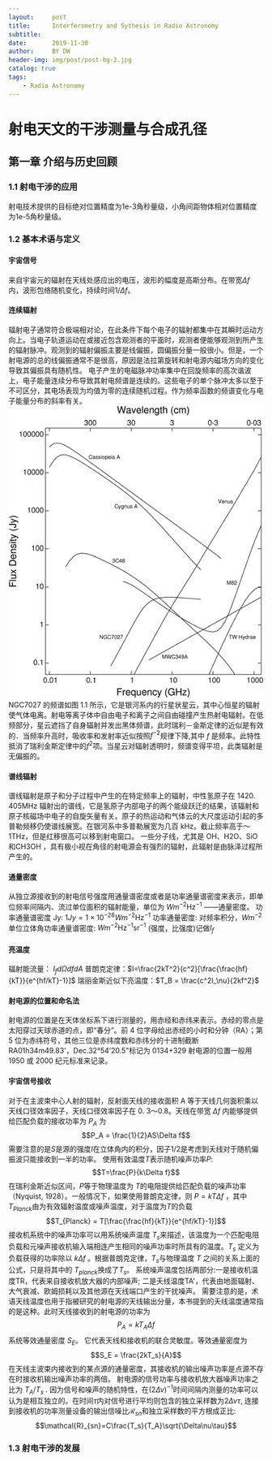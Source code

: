 ```yaml
---
layout:     post
title:      Interferometry and Sythesis in Radio Astronomy
subtitle:   
date:       2019-11-30
author:     BY DW
header-img: img/post/post-bg-2.jpg
catalog: true
tags:
    - Radio Astronomy
---
```

# 射电天文的干涉测量与合成孔径
## 第一章 介绍与历史回顾
### 1.1 射电干涉的应用 
  射电技术提供的目标绝对位置精度为1e-3角秒量级，小角间距物体相对位置精度为1e-5角秒量级。
### 1.2 基本术语与定义
#### 宇宙信号
  来自宇宙元的辐射在天线处感应出的电压，波形的幅度是高斯分布。在带宽$\Delta f$内，波形包络随机变化，持续时间$1/\Delta f$。
#### 连续辐射
  辐射电子通常符合极端相对论，在此条件下每个电子的辐射都集中在其瞬时运动方向上。当电子轨道运动在或接近包含观测者的平面时，观测者便能够观测到所产生的辐射脉冲。观测到的辐射偏振主要是线偏振，圆偏振分量一般很小。但是，一个射电源的总的线偏振通常不是很高，原因是法拉第旋转和射电源内磁场方向的变化导致其偏振具有随机性。
  电子产生的电磁脉冲功率集中在回旋频率的高次谐波上，电子能量连续分布导致其射电频谱是连续的。这些电子的单个脉冲太多以至于不可区分，其电场表现为均值为零的连续随机过程。作为频率函数的频谱变化与电子能量分布的斜率有关。
  ![1-1](../img/Radio/1_1.jpg "1-1")NGC7027 的频谱如图 1.1 所示，它是银河系内的行星状星云，其中心恒星的辐射使气体电离。射电等离子体中自由电子和离子之间自由碰撞产生热射电辐射。在低频部分，星云遮挡了自身辐射并发出黑体频谱，此时瑞利－金斯定律的近似是有效的．当频率升高时，吸收率和发射率近似按照$f^{-2}$规律下降,其中 $f$ 是频率。此特性抵消了瑞利金斯定律中的$f^2$项。当星云对辐射透明时，频谱变得平坦，此类辐射是无偏振的。
#### 谱线辐射
  谱线辐射是原子和分子过程中产生的在特定频率上的辐射，中性氢原子在 1420. 405MHz 辐射出的谱线，它是氢原子内部电子的两个能级跃迁的结果，该辐射和原子核磁场中电子的自旋矢量有关。原子的热运动和气体云的大尺度运动引起的多普勒频移仍使谱线展宽。在银河系中多普勒展宽为几百 kHz。截止频率高于～ 1THz，但是红移很高可以移到射电窗口。
  一些分子线，尤其是 OH、H2O、SiO和CH3OH ，具有极小视在角径的射电源会有强烈的辐射，此辐射是由脉泽过程所产生的。
#### 通量密度
  从独立源接收到的射电信号强度用通量谱密度或者是功率通量谱密度来表示，即单位频率间隔内、流过单位面积的辐射能量，单位为 $Wm^{-2}\mathrm{Hz}^{-1}$ ——通量密度。
  功率通量谱密度 Jy: $1 Jy=1\times10^{-26} Wm^{-2}\mathrm{Hz}^{-1}$
  功率通量密度: 对频率积分，$Wm^{-2}$
  单位立体角功率通量谱密度: ${Wm^{-2}\mathrm{Hz}^{-1}\mathrm{sr}^{-1}}$ (强度，比强度)记做$I_f$

#### 亮温度
  辐射能流量： $I_f d\Omega df dA$
  普朗克定律：$I=\frac{2kT^2}{c^2}[\frac{\frac{hf}{kT}}{e^{hf/kT}-1}]$
  瑞丽金斯近似下亮温度：$T_B = \frac{c^2I_\nu}{2kf^2}$
#### 射电源的位置和命名法
  射电源的位置是在天体坐标系下进行测量的，用赤经和赤纬来表示。赤经的零点是太阳穿过天球赤道的点，即“春分”。前 4 位字母给出赤经的小时和分钟（RA）；第 5 位为赤纬符号，其他三位是赤纬度数和赤纬分的十进制截断
  RA01h34m49.83'，Dec.32°54’20.5"标记为 0134+329
  射电源的位置一般用 1950 或 2000 纪元标准来记录。

#### 宇宙信号接收
  对于在主波束中心人射的辐射，反射面天线的接收面积 A 等于天线几何面积乘以天线口径效率因子，天线口径效率因子在 0. 3～0.8。天线在带宽 $\Delta f$ 内能够提供给匹配负载的接收功率为 $P_A$ 为$$P_A = \frac{1}{2}AS\Delta f$$
  需要注意的是$S$是源的强度$I$在立体角内的积分，因子1/2是考虑到夭线对于随机偏振波只能接收到一半的功率。
  使用有效温度$T$表示随机噪声功率$P$:
  $$T=\frac{P}{k\Delta f}$$
  在瑞利金斯近似区间，$P$等于物理温度为 $T$的电阻提供给匹配负载的噪声功率（Nyquist, 1928）。一般情况下，如果使用普朗克定律，则 $P=kT\Delta f$ ，其中 $T_{Planck}$由为有效辐射温度或噪声温度，对于温度为$T$的负载
  $$T_{Planck} = T[\frac{\frac{hf}{kT}}{e^{hf/kT}-1}]$$
  接收机系统中的噪声功率可以用系统噪声温度 $T_s$来描述，该温度为一个匹配电阻负载和元噪声接收机输入端相连产生相同的噪声功率时所具有的温度。$T_s$ 定义为负载获得的功率除以 $k \Delta f$ 。根据普朗克定律，$T_s$与物理温度 $T$ 之间的关系上面的公式，只是将其中的 $T_{planck}$换成了$T_s$。
  系统噪声温度包括两部分:一是接收机温度TR，代表来自接收机放大器的内部噪声; 二是夭线温度TA'，代表由地面辐射、大气衰减、欧姆损耗以及其他源在天线端口产生的干扰噪声。
  需要注意的是，术语天线温度也用于指被研究的射电源的天线输出分量，本书提到的夭线温度通常指的是这种。此时天线接收到的射电源的功率为
  $$P_A = kT_A\Delta f$$
  系统等效通量密度 $S_E$。 它代表天线和接收机的联合灵敏度。等效通量密度为$$S_E = \frac{2kT_s}{A}$$在天线主波束内接收到的某点源的通量密度，其接收机的输出噪声功率是点源不存在时接收机输出噪声功率的两倍。
  射电源的信号功率与接收机放大器噪声功率之比为 $T_A/T_s$ . 因为信号和噪声的随机特性，在$(2\Delta \nu)^{-1}$时间间隔内测量的功率可以认为是相互独立的。在时间$\tau$内对信号进行平均则包含的独立采样数为$2\Delta \nu \tau$, 连接到接收机的功率测量设备的输出信噪比$\mathcal{R}_{sn}$和独立采样数的平方根成正比:
  $$\mathcal{R}_{sn}=C\frac{T_s}{T_A}\sqrt{\Delta\nu\tau}$$
### 1.3 射电干涉的发展

